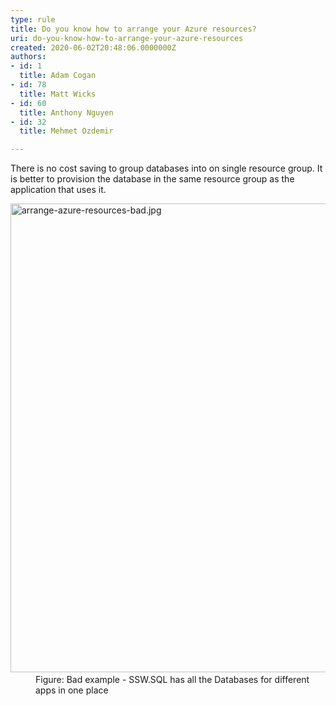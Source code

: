 ```yaml
---
type: rule
title: Do you know how to arrange your Azure resources?
uri: do-you-know-how-to-arrange-your-azure-resources
created: 2020-06-02T20:48:06.0000000Z
authors:
- id: 1
  title: Adam Cogan
- id: 78
  title: Matt Wicks
- id: 60
  title: Anthony Nguyen
- id: 32
  title: Mehmet Ozdemir

---
```




<span class='intro'> There is no cost saving to group databases into on single resource group. It is better to provision the database in the same resource group as the application that uses it.​<br> </span>

<dl class="badImage">
   <dt>​<img src="./arrange-azure-resources-bad.jpg" alt="arrange-azure-resources-bad.jpg" style="width&#58;750px;" /></dt><dd>Figure&#58; Bad example - SSW.SQL has all the Databases for different apps in one place<br></dd></dl>


